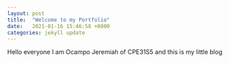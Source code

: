 ```yaml
---
layout: post
title:  "Welcome to my Portfolio"
date:   2021-01-16 15:46:58 +0800
categories: jekyll update
---
```

Hello everyone
                I am Ocampo Jeremiah of CPE31S5
                and this is my little blog
